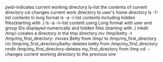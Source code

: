 pwd-indicates current working directory
ls-list the contents of current directory
cd-changes current work directory to user's home directory
ls -1-list contents in long format
ls -a -l-list contents including hidden files(starting with .)
ls -a -n-list content using Long format with user and group IDs displayed numerically and hidden files (starting with .)
mkdir /tmp/-creates a directory in the tmp directory
mv /tmp/betty -t /tmp/my_first_directory- moves Betty from /tmp/ to /tmp/my_first_directory
rm /tmp/my_first_directory/betty-deletes betty from /tmp/my_first_directory
rmdir /tmp/my_first_directory-deletes my_first_directory from /tmp
cd .-changes current working directory to the previous one
